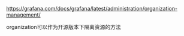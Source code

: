 
<https://grafana.com/docs/grafana/latest/administration/organization-management/>

organization可以作为开源版本下隔离资源的方法

